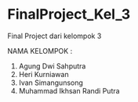 # FinalProject_Kel_3
Final Project dari kelompok 3

NAMA KELOMPOK : 
1. Agung Dwi Sahputra
2. Heri Kurniawan
3. Ivan Simangunsong
4. Muhammad Ikhsan Randi Putra
